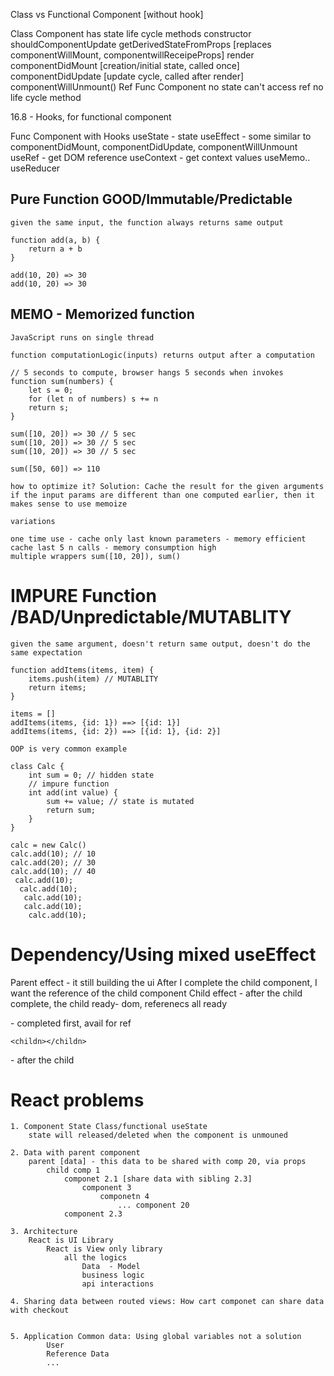 Class vs Functional Component [without hook]

Class Component
    has state
    life cycle methods 
        constructor
        shouldComponentUpdate
        getDerivedStateFromProps [replaces componentWillMount, componentwillReceipeProps]
        render
        componentDidMount [creation/initial state, called once]
        componentDidUpdate [update cycle, called after render]
        componentWillUnmount()
    Ref
Func Component
    no state
    can't access ref
    no life cycle method

16.8 - Hooks, for functional component

Func Component with Hooks
    useState - state
    useEffect - some similar to componentDidMount, componentDidUpdate, componentWillUnmount
    useRef - get DOM reference
    useContext - get context values
    useMemo..
    useReducer
    

## Pure Function  GOOD/Immutable/Predictable

    given the same input, the function always returns same output

    function add(a, b) {
        return a + b
    }

    add(10, 20) => 30
    add(10, 20) => 30


## MEMO - Memorized function

    JavaScript runs on single thread
    
    function computationLogic(inputs) returns output after a computation

    // 5 seconds to compute, browser hangs 5 seconds when invokes
    function sum(numbers) {
        let s = 0;
        for (let n of numbers) s += n
        return s;
    }

    sum([10, 20]) => 30 // 5 sec
    sum([10, 20]) => 30 // 5 sec
    sum([10, 20]) => 30 // 5 sec

    sum([50, 60]) => 110

    how to optimize it? Solution: Cache the result for the given arguments
    if the input params are different than one computed earlier, then it makes sense to use memoize

    variations

    one time use - cache only last known parameters - memory efficient
    cache last 5 n calls - memory consumption high
    multiple wrappers sum([10, 20]), sum()

# IMPURE Function /BAD/Unpredictable/MUTABLITY

    given the same argument, doesn't return same output, doesn't do the same expectation

    function addItems(items, item) {
        items.push(item) // MUTABLITY
        return items;
    }

    items = []
    addItems(items, {id: 1}) ==> [{id: 1}]
    addItems(items, {id: 2}) ==> [{id: 1}, {id: 2}]
    
    OOP is very common example

    class Calc {
        int sum = 0; // hidden state
        // impure function
        int add(int value) {
            sum += value; // state is mutated
            return sum;
        }
    }

    calc = new Calc()
    calc.add(10); // 10
    calc.add(20); // 30
    calc.add(10); // 40
     calc.add(10);
      calc.add(10);
       calc.add(10); 
       calc.add(10);
        calc.add(10);

# Dependency/Using mixed useEffect 


Parent     effect - it still building the ui
            After I complete the child component, I want the reference of the child component
    Child effect    - after the child complete, the child ready- dom, referenecs all ready

<parent>
    <child1></child1> - completed first, avail for ref

    <childn></childn>
</parent> - after the child


# React problems

    1. Component State Class/functional useState
        state will released/deleted when the component is unmouned

    2. Data with parent component 
        parent [data] - this data to be shared with comp 20, via props
            child comp 1
                componet 2.1 [share data with sibling 2.3]
                    component 3
                        componetn 4
                            ... component 20
                component 2.3

    3. Architecture
        React is UI Library 
            React is View only library
                all the logics
                    Data  - Model
                    business logic
                    api interactions

    4. Sharing data between routed views: How cart componet can share data with checkout


    5. Application Common data: Using global variables not a solution
            User
            Reference Data
            ...



